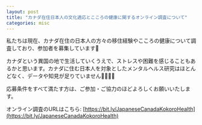 ```yaml
---
layout: post
title: "カナダ在住日本人の文化適応とこころの健康に関するオンライン調査について"
categories: misc
---
```


私たちは現在、カナダ在住の日本人の方々の移住経験やこころの健康について調査しており、参加者を募集しています📣

カナダという異国の地で生活していくうえで、ストレスや困難を感じることもあるかと思います。カナダに住む日本人を対象としたメンタルヘルス研究はほとんどなく、データや知見が足りていません👩‍💻👨‍💻

応募条件をすべて満たす方は、ご参加・ご協力のほどよろしくお願いいたします。

オンライン調査のURLはこちら: [https://bit.ly/JapaneseCanadaKokoroHealth](https://bit.ly/JapaneseCanadaKokoroHealth)


<html>
<head>
    <title>Responsive PDF Display Example</title>
    <script src="https://cdnjs.cloudflare.com/ajax/libs/pdf.js/2.7.570/pdf.min.js"></script>
    <style>
        #pdf-canvas {
            width: 100%; /* 100% of the parent's width */
            display: block; /* Show the canvas by default */
        }
        iframe {
            width: 100%;
            height: 100vh;
            display: none; /* Initially hide iframe */
        }
    </style>
</head>
<body>

<canvas id="pdf-canvas"></canvas>
<iframe id="pdf-iframe" frameborder="0"></iframe>

<script>
    var screenWidth = window.innerWidth || document.documentElement.clientWidth || document.body.clientWidth;

    if (screenWidth < 768) {
        // For mobile devices, use PDF.js to display the PDF
        document.getElementById('pdf-canvas').style.display = 'block';

        var url = 'https://acculturationproject.github.io/assets/pdf/Cultural_Adjustment_and_Mental_Health%20Study_of_Japanese_Residents_in_Canada.pdf';
        pdfjsLib.getDocument(url).promise.then(function(pdfDoc) {
            pdfDoc.getPage(1).then(function(page) {
                var canvas = document.getElementById('pdf-canvas');
                var context = canvas.getContext('2d');
                var viewport = page.getViewport({scale: 1});
                var scale = window.innerWidth / viewport.width;
                var scaledViewport = page.getViewport({scale: scale});

                canvas.height = scaledViewport.height;
                canvas.width = window.innerWidth; // Use the full width of the screen

                var renderContext = {
                    canvasContext: context,
                    viewport: scaledViewport
                };
                page.render(renderContext);
            });
        });

    } else {
        // For desktops, use an iframe to display the PDF
        var iframe = document.getElementById('pdf-iframe');
        iframe.style.display = 'block';
        iframe.src = url;
    }
</script>

</body>
</html>
